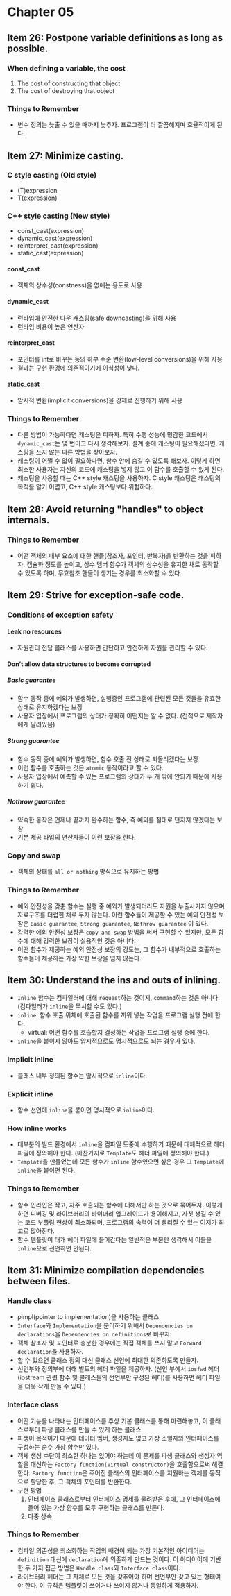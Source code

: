 # Chapter 05

## Item 26: Postpone variable definitions as long as possible.

### When defining a variable, the cost
1. The cost of constructing that object
2. The cost of destroying that object

### Things to Remember
- 변수 정의는 늦출 수 있을 때까지 늦추자. 프로그램이 더 깔끔해지며 효율적이게 된다.

## Item 27: Minimize casting.

### C style casting (Old style)
- (T)expression
- T(expression)

### C++ style casting (New style)
- const_cast<T>(expression)
- dynamic_cast<T>(expression)
- reinterpret_cast<T>(expression)
- static_cast<T>(expression)

#### const_cast
- 객체의 상수성(constness)을 없애는 용도로 사용

#### dynamic_cast
- 런타임에 안전한 다운 캐스팅(safe downcasting)을 위해 사용
- 런타임 비용이 높은 연산자

#### reinterpret_cast
- 포인터를 int로 바꾸는 등의 하부 수준 변환(low-level conversions)을 위해 사용
- 결과는 구현 환경에 의존적이기에 이식성이 낮다.

#### static_cast
- 암시적 변환(implicit conversions)을 강제로 진행하기 위해 사용

### Things to Remember
- 다른 방법이 가능하다면 캐스팅은 피하자. 특히 수행 성능에 민감한 코드에서 `dynamic_cast`는 몇 번이고 다시 생각해보자. 설계 중에 캐스팅이 필요해졌다면, 캐스팅을 쓰지 않는 다른 방법을 찾아보자.
- 캐스팅이 어쩔 수 없이 필요하다면, 함수 안에 숨길 수 있도록 해보자. 이렇게 하면 최소한 사용자는 자신의 코드에 캐스팅을 넣지 않고 이 함수를 호출할 수 있게 된다.
- 캐스팅을 사용할 때는 C++ style 캐스팅을 사용하자. C style 캐스팅은 캐스팅의 목적을 알기 어렵고, C++ style 캐스팅보다 위험하다.

## Item 28: Avoid returning "handles" to object internals.

### Things to Remember
- 어떤 객체의 내부 요소에 대한 핸들(참조자, 포인터, 반복자)을 반환하는 것을 피하자. 캡슐화 정도를 높이고, 상수 멤버 함수가 객체의 상수성을 유지한 채로 동작할 수 있도록 하며, 무효참조 핸들이 생기는 경우를 최소화할 수 있다.

## Item 29: Strive for exception-safe code.

### Conditions of exception safety

#### Leak no resources
- 자원관리 전담 클래스를 사용하면 간단하고 안전하게 자원을 관리할 수 있다.
  
#### Don’t allow data structures to become corrupted

##### Basic guarantee
- 함수 동작 중에 예외가 발생하면, 실행중인 프로그램에 관련된 모든 것들을 유효한 상태로 유지하겠다는 보장
- 사용자 입장에서 프로그램의 상태가 정확히 어떤지는 알 수 없다. (전적으로 제작자에게 달려있음)

##### Strong guarantee
- 함수 동작 중에 예외가 발생하면, 함수 호출 전 상태로 되돌리겠다는 보장
- 이런 함수를 호출하는 것은 `atomic` 동작이라고 할 수 있다.
- 사용자 입장에서 예측할 수 있는 프로그램의 상태가 두 개 밖에 안되기 때문에 사용하기 쉽다.

##### Nothrow guarantee
- 약속한 동작은 언제나 끝까지 완수하는 함수, 즉 예외를 절대로 던지지 않겠다는 보장
- 기본 제공 타입의 연산자들이 이런 보장을 한다.

### Copy and swap
- 객체의 상태를 `all or nothing` 방식으로 유지하는 방법

### Things to Remember
- 예외 안전성을 갖춘 함수는 실행 중 예외가 발생되더라도 자원을 누출시키지 않으며 자료구조를 더럽힌 채로 두지 않는다. 이런 함수들이 제공할 수 있는 예외 안전성 보장은 `Basic guarantee`, `Strong guarantee`, `Nothrow guarantee` 이 있다.
- 강력한 예외 안전성 보장은 `copy and swap` 방법을 써서 구현할 수 있지만, 모든 함수에 대해 강력한 보장이 실용적인 것은 아니다.
- 어떤 함수가 제공하는 예외 안전성 보장의 강도는, 그 함수가 내부적으로 호출하는 함수들이 제공하는 가장 약한 보장을 넘지 않는다.

## Item 30: Understand the ins and outs of inlining.
- `Inline` 함수는 컴파일러에 대해 `request`하는 것이지, `command`하는 것은 아니다. (컴파일러가 `inline`을 무시할 수도 있다.)
- `inline`: 함수 호출 위체에 호출된 함수를 끼워 넣는 작업을 프로그램 실행 전에 한다.
  - virtual: 어떤 함수를 호출할지 결정하는 작업을 프로그램 실행 중에 한다.
- `inline`을 붙이지 않아도 암시적으로도 명시적으로도 되는 경우가 있다.

### Implicit inline
- 클래스 내부 정의된 함수는 암시적으로 `inline`이다.

### Explicit inline
- 함수 선언에 `inline`을 붙이면 명시적으로 `inline`이다.

### How inline works
- 대부분의 빌드 환경에서 `inline`을 컴파일 도중에 수행하기 때문에 대체적으로 헤더 파일에 정의해야 한다. (마찬가지로 `Template`도 헤더 파일에 정의해야 한다.)
- `Template`을 만들었는데 모든 함수가 `inline` 함수였으면 싶은 경우 그 `Template`에 `inline`을 붙이면 된다.

### Things to Remember
- 함수 인라인은 작고, 자주 호출되는 함수에 대해서만 하는 것으로 묶어두자. 이렇게 하면 디버깅 및 라이브러리의 바이너리 업그레이드가 용이해지고, 자칫 생길 수 있는 코드 부풀림 현상이 최소화되며, 프로그램의 속력이 더 빨리질 수 있는 여지가 최고로 많아진다.
- 함수 템플릿이 대개 헤더 파일에 들어간다는 일반적은 부분만 생각해서 이들을 `inline`으로 선언하면 안된다.

## Item 31: Minimize compilation dependencies between files.

### Handle class
- pimpl(pointer to implementation)을 사용하는 클래스
- `Interface`와 `Implementation`을 분리하기 위해서 `Dependencies on declarations`을 `Dependencies on definitions`로 바꾸자.
- 객체 참조자 및 포인터로 충분한 경우에는 직접 객체를 쓰지 말고 `Forward declaration`을 사용하자.
- 할 수 있으면 클래스 정의 대신 클래스 선언에 최대한 의존하도록 만들자.
- 선언부와 정의부에 대해 별도의 헤더 파일을 제공하자. (선언 부에서 `iosfwd` 헤더(iostream 관련 함수 및 클래스들의 선언부만 구성된 헤더)를 사용하면 헤더 파일을 더욱 작게 만들 수 있다.)

### Interface class
- 어떤 기능을 나타내는 인터페이스를 추상 기본 클래스를 통해 마련해놓고, 이 클래스로부터 파생 클래스를 만들 수 있게 하는 클래스
- 파생이 목적이기 때문에 데이터 멤버, 생성자도 없고 가상 소멸자와 인터페이스를 구성하는 순수 가상 함수만 있다.
- 객체 생성 수단이 최소한 하나는 있어야 하는데 이 문제를 파생 클래스와 생성자 역할을 대신하는 `Factory function(Virtual constructor)`을 호출함으로써 해결한다. `Factory function`은 주어진 클래스의 인터페이스를 지원하는 객체를 동적으로 할당한 후, 그 객체의 포인터를 반환한다.
- 구현 방법
    1. 인터페이스 클래스로부터 인터페이스 명세를 물려받은 후에, 그 인터페이스에 들어 있는 가상 함수를 모두 구현하는 클래스를 만든다.
    2. 다중 상속

### Things to Remember
- 컴파일 의존성을 최소화하는 작업의 배경이 되는 가장 기본적인 아이디어는 `definition` 대신에 `declaration`에 의존하게 만드는 것이다. 이 아디이어에 기반한 두 가지 접근 방법은 `Handle class`와 `Interface class`이다.
- 라이브러리 헤더는 그 자체로 모든 것을 갖추어야 하며 선언부만 갖고 있는 형태여야 한다. 이 규칙은 템플릿이 쓰이거나 쓰이지 않거나 동일하게 적용하자.
